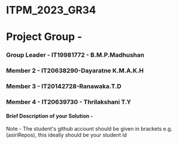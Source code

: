 # ITPM_2023_GR34

# Project Group -

### Group Leader - IT19981772 - B.M.P.Madhushan

### Member 2 - IT20638290-Dayaratne K.M.A.K.H

### Member 3 - IT20142728-Ranawaka.T.D

### Member 4 - IT20639730 - Thrilakshani T.Y

#### Brief Description of your Solution -

Note - The student's github account should be given in brackets e.g. (asiriRepos), this ideally should be your student id
